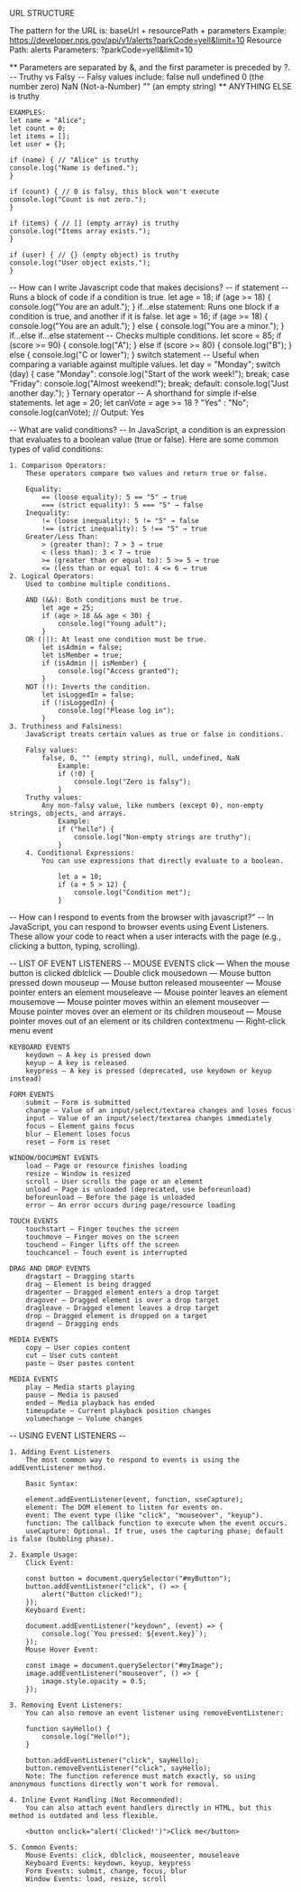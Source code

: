 URL STRUCTURE

The pattern for the URL is:
    baseUrl + resourcePath + parameters
Example:
    https://developer.nps.gov/api/v1/alerts?parkCode=yell&limit=10
        Resource Path: alerts
        Parameters: ?parkCode=yell&limit=10

** Parameters are separated by &, and the first parameter is preceded by ?. 
-- Truthy vs Falsy --
    Falsy values include:
        false
        null
        undefined
        0 (the number zero)
        NaN (Not-a-Number)
        "" (an empty string)
        ** ANYTHING ELSE is truthy

    EXAMPLES:
    let name = "Alice";
    let count = 0;
    let items = [];
    let user = {};

    if (name) { // "Alice" is truthy
    console.log("Name is defined.");
    }

    if (count) { // 0 is falsy, this block won't execute
    console.log("Count is not zero.");
    }

    if (items) { // [] (empty array) is truthy
    console.log("Items array exists.");
    }

    if (user) { // {} (empty object) is truthy
    console.log("User object exists.");
    }

-- How can I write Javascript code that makes decisions? --
    if statement -- Runs a block of code if a condition is true.
        let age = 18;
        if (age >= 18) {
            console.log("You are an adult.");
        }
    if...else statement: Runs one block if a condition is true, and another if it is false.
        let age = 16;
        if (age >= 18) {
            console.log("You are an adult.");
        } else {
            console.log("You are a minor.");
        }
    if...else if...else statement -- Checks multiple conditions.
        let score = 85;
        if (score >= 90) {
            console.log("A");
        } else if (score >= 80) {
            console.log("B");
        } else {
            console.log("C or lower");
        }
    switch statement -- Useful when comparing a variable against multiple values.
        let day = "Monday";
        switch (day) {
            case "Monday":
                console.log("Start of the work week!");
                break;
            case "Friday":
                console.log("Almost weekend!");
                break;
            default:
                console.log("Just another day.");
        }
    Ternary operator -- A shorthand for simple if-else statements.
        let age = 20;
        let canVote = age >= 18 ? "Yes" : "No";
        console.log(canVote); // Output: Yes

-- What are valid conditions? --
    In JavaScript, a condition is an expression that evaluates to a boolean value (true or false). Here are some common types of valid conditions:

    1. Comparison Operators:
        These operators compare two values and return true or false.

        Equality:
            == (loose equality): 5 == "5" → true
            === (strict equality): 5 === "5" → false
        Inequality:
            != (loose inequality): 5 != "5" → false
            !== (strict inequality): 5 !== "5" → true
        Greater/Less Than:
            > (greater than): 7 > 3 → true
            < (less than): 3 < 7 → true
            >= (greater than or equal to): 5 >= 5 → true
            <= (less than or equal to): 4 <= 6 → true
    2. Logical Operators:
        Used to combine multiple conditions.

        AND (&&): Both conditions must be true.
            let age = 25;
            if (age > 18 && age < 30) {
                console.log("Young adult");
            }
        OR (||): At least one condition must be true.
            let isAdmin = false;
            let isMember = true;
            if (isAdmin || isMember) {
                console.log("Access granted");
            }
        NOT (!): Inverts the condition.
            let isLoggedIn = false;
            if (!isLoggedIn) {
                console.log("Please log in");
            }
    3. Truthiness and Falsiness:
        JavaScript treats certain values as true or false in conditions.

        Falsy values:
            false, 0, "" (empty string), null, undefined, NaN
                Example:
                if (!0) { 
                    console.log("Zero is falsy"); 
                }
        Truthy values:
            Any non-falsy value, like numbers (except 0), non-empty strings, objects, and arrays.
                Example:
                if ("hello") { 
                    console.log("Non-empty strings are truthy"); 
                }
        4. Conditional Expressions:
            You can use expressions that directly evaluate to a boolean.

                let a = 10;
                if (a + 5 > 12) {
                    console.log("Condition met");
                }

-- How can I respond to events from the browser with javascript?” --
    In JavaScript, you can respond to browser events using Event Listeners. These allow your code to react when a user interacts with the page (e.g., clicking a button, typing, scrolling).

-- LIST OF EVENT LISTENERS --
    MOUSE EVENTS
        click — When the mouse button is clicked
        dblclick — Double click
        mousedown — Mouse button pressed down
        mouseup — Mouse button released
        mouseenter — Mouse pointer enters an element
        mouseleave — Mouse pointer leaves an element
        mousemove — Mouse pointer moves within an element
        mouseover — Mouse pointer moves over an element or its children
        mouseout — Mouse pointer moves out of an element or its children
        contextmenu — Right-click menu event

    KEYBOARD EVENTS
        keydown — A key is pressed down
        keyup — A key is released
        keypress — A key is pressed (deprecated, use keydown or keyup instead)

    FORM EVENTS
        submit — Form is submitted
        change — Value of an input/select/textarea changes and loses focus
        input — Value of an input/select/textarea changes immediately
        focus — Element gains focus
        blur — Element loses focus
        reset — Form is reset

    WINDOW/DOCUMENT EVENTS
        load — Page or resource finishes loading
        resize — Window is resized
        scroll — User scrolls the page or an element
        unload — Page is unloaded (deprecated, use beforeunload)
        beforeunload — Before the page is unloaded
        error — An error occurs during page/resource loading

    TOUCH EVENTS
        touchstart — Finger touches the screen
        touchmove — Finger moves on the screen
        touchend — Finger lifts off the screen
        touchcancel — Touch event is interrupted

    DRAG AND DROP EVENTS
        dragstart — Dragging starts
        drag — Element is being dragged
        dragenter — Dragged element enters a drop target
        dragover — Dragged element is over a drop target
        dragleave — Dragged element leaves a drop target
        drop — Dragged element is dropped on a target
        dragend — Dragging ends

    MEDIA EVENTS
        copy — User copies content
        cut — User cuts content
        paste — User pastes content

    MEDIA EVENTS
        play — Media starts playing
        pause — Media is paused
        ended — Media playback has ended
        timeupdate — Current playback position changes
        volumechange — Volume changes

-- USING EVENT LISTENERS --

    1. Adding Event Listeners
        The most common way to respond to events is using the addEventListener method.

        Basic Syntax:

        element.addEventListener(event, function, useCapture);
        element: The DOM element to listen for events on.
        event: The event type (like "click", "mouseover", "keyup").
        function: The callback function to execute when the event occurs.
        useCapture: Optional. If true, uses the capturing phase; default is false (bubbling phase).
        
    2. Example Usage:
        Click Event:

        const button = document.querySelector("#myButton");
        button.addEventListener("click", () => {
            alert("Button clicked!");
        });
        Keyboard Event:

        document.addEventListener("keydown", (event) => {
            console.log(`You pressed: ${event.key}`);
        });
        Mouse Hover Event:

        const image = document.querySelector("#myImage");
        image.addEventListener("mouseover", () => {
            image.style.opacity = 0.5;
        });

    3. Removing Event Listeners:
        You can also remove an event listener using removeEventListener:

        function sayHello() {
            console.log("Hello!");
        }

        button.addEventListener("click", sayHello);
        button.removeEventListener("click", sayHello);
        Note: The function reference must match exactly, so using anonymous functions directly won't work for removal.

    4. Inline Event Handling (Not Recommended):
        You can also attach event handlers directly in HTML, but this method is outdated and less flexible.

        <button onclick="alert('Clicked!')">Click me</button>

    5. Common Events:
        Mouse Events: click, dblclick, mouseenter, mouseleave
        Keyboard Events: keydown, keyup, keypress
        Form Events: submit, change, focus, blur
        Window Events: load, resize, scroll

